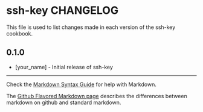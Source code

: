 ssh-key CHANGELOG
=================

This file is used to list changes made in each version of the ssh-key cookbook.

0.1.0
-----
- [your_name] - Initial release of ssh-key

- - -
Check the [Markdown Syntax Guide](http://daringfireball.net/projects/markdown/syntax) for help with Markdown.

The [Github Flavored Markdown page](http://github.github.com/github-flavored-markdown/) describes the differences between markdown on github and standard markdown.
